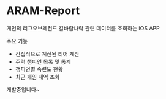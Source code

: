 # ARAM-Report
개인의 리그오브레전드 칼바람나락 관련 데이터를 조회하는 iOS APP

주요 기능
 - 간접적으로 계산된 티어 계산
 - 주력 챔피언 목록 및 통계
 - 챔피언별 숙련도 현황
 - 최근 게임 내역 조회

개발중입니다~
